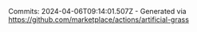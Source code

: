 Commits: 2024-04-06T09:14:01.507Z - Generated via https://github.com/marketplace/actions/artificial-grass
<br>
